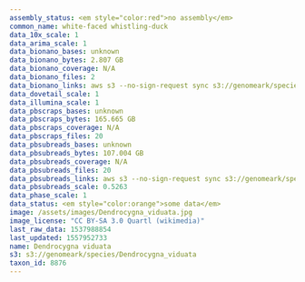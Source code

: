 ```yaml
---
assembly_status: <em style="color:red">no assembly</em>
common_name: white-faced whistling-duck
data_10x_scale: 1
data_arima_scale: 1
data_bionano_bases: unknown
data_bionano_bytes: 2.807 GB
data_bionano_coverage: N/A
data_bionano_files: 2
data_bionano_links: aws s3 --no-sign-request sync s3://genomeark/species/Dendrocygna_viduata/bDenVid1/genomic_data/bionano/ .<br>
data_dovetail_scale: 1
data_illumina_scale: 1
data_pbscraps_bases: unknown
data_pbscraps_bytes: 165.665 GB
data_pbscraps_coverage: N/A
data_pbscraps_files: 20
data_pbsubreads_bases: unknown
data_pbsubreads_bytes: 107.004 GB
data_pbsubreads_coverage: N/A
data_pbsubreads_files: 20
data_pbsubreads_links: aws s3 --no-sign-request sync s3://genomeark/species/Dendrocygna_viduata/bDenVid1/genomic_data/pacbio/ . --exclude "*scraps.bam*"<br>
data_pbsubreads_scale: 0.5263
data_phase_scale: 1
data_status: <em style="color:orange">some data</em>
image: /assets/images/Dendrocygna_viduata.jpg
image_license: "CC BY-SA 3.0 Quartl (wikimedia)"
last_raw_data: 1537988854
last_updated: 1557952733
name: Dendrocygna viduata
s3: s3://genomeark/species/Dendrocygna_viduata
taxon_id: 8876
---
```

